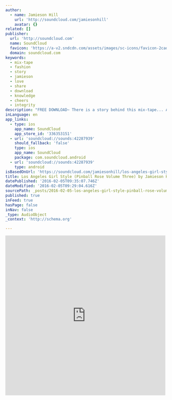 ```yaml
---
author:
  - name: Jamieson Hill
    url: 'http://soundcloud.com/jamiesonhill'
    avatar: {}
related: []
publisher:
  url: 'http://soundcloud.com'
  name: SoundCloud
  favicon: 'https://a-v2.sndcdn.com/assets/images/sc-icons/favicon-2cadd14b.ico'
  domain: soundcloud.com
keywords:
  - mix-tape
  - fashion
  - story
  - jamieson
  - love
  - share
  - download
  - knowledge
  - cheers
  - integrity
description: "FREE DOWNLOAD~ There is a story behind this mix-tape... A story of kindness, drive, knowledge, integrity and fashion. If you like this mix-tape and you know or meet me, ask me to tell you the story... I'll be happy to share it with you. :) If you really like this mix-tape share it with your friends..."
inLanguage: en
app_links:
  - type: ios
    app_name: SoundCloud
    app_store_id: '336353151'
  - url: 'soundcloud://sounds:42287939'
    should_fallback: 'false'
    type: ios
    app_name: SoundCloud
    package: com.soundcloud.android
  - url: 'soundcloud://sounds:42287939'
    type: android
isBasedOnUrl: 'https://soundcloud.com/jamiesonhill/los-angeles-girl-style-pinball-rose-volume-three-jamieson-hill'
title: Los Angeles Girl Style (Pinball Rose Volume Three) by Jamieson Hill
datePublished: '2016-02-05T09:35:07.746Z'
dateModified: '2016-02-05T09:29:04.616Z'
sourcePath: _posts/2016-02-05-los-angeles-girl-style-pinball-rose-volume-three-by-jamies.md
published: true
inFeed: true
hasPage: false
inNav: false
_type: AudioObject
_context: 'http://schema.org'

---
```

<iframe src="https://cdn.embedly.com/widgets/media.html?src=https%3A%2F%2Fw.soundcloud.com%2Fplayer%2F%3Fvisual%3Dtrue%26url%3Dhttp%253A%252F%252Fapi.soundcloud.com%252Ftracks%252F42287939%26show_artwork%3Dtrue&amp;url=https%3A%2F%2Fsoundcloud.com%2Fjamiesonhill%2Flos-angeles-girl-style-pinball-rose-volume-three-jamieson-hill&amp;image=http%3A%2F%2Fi1.sndcdn.com%2Fartworks-000021219414-lq0b6o-t500x500.jpg&amp;key=b7d04c9b404c499eba89ee7072e1c4f7&amp;type=text%2Fhtml&amp;schema=soundcloud" width="500" height="500" scrolling="no" frameborder="0" allowfullscreen="allowfullscreen" style=""></iframe>